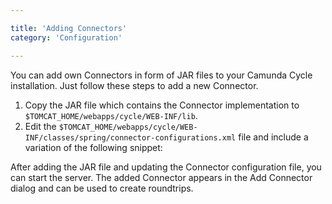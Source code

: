 ```yaml
---

title: 'Adding Connectors'
category: 'Configuration'

---
```


You can add own Connectors in form of JAR files to your Camunda Cycle installation. Just follow these steps to add a new Connector.

1. Copy the JAR file which contains the Connector implementation to <code>$TOMCAT_HOME/webapps/cycle/WEB-INF/lib</code>.
2. Edit the <code>$TOMCAT_HOME/webapps/cycle/WEB-INF/classes/spring/connector-configurations.xml</code> file and include a variation of the following snippet:

<div class="app-source" data-source-code="connector-configurations.xml" annotate="code-annotations" ></div>

After adding the JAR file and updating the Connector configuration file, you can start the server. The added Connector appears in the Add Connector dialog and can be used to create roundtrips.


<div class="bootstrap-code">
  <script type="text/xml" id="connector-configurations.xml">
<bean name="svnConnectorDefinition" class="org.camunda.bpm.cycle.entity.ConnectorConfiguration">
  <property name="name" value="Subversion Connector"/>
  <property name="connectorClass" value="org.camunda.bpm.cycle.connector.svn.SvnConnector"/>
  <property name="properties">
    <map>
      <entry key="repositoryPath" value=""></entry>
    </map>
  </property>
</bean>
  </script>
  <script type="text/ng-template" id="code-annotations">
    {
    "connector-configurations.xml":
      { "svnConnectorDefinition": "The name of the bean handling the Connector. Choose one which represents the functionality of the Connector and is not taken yet." ,
      "Subversion Connector": "The name of the Connector as it appears in the Add Connector dialog.",
      "org.camunda.bpm.cycle.connector.svn.SvnConnector": "The qualified name of the class which contains the implementation of the Connector.",
      "entry" : "Properties which are needed by the Connector (e.g. service URL, proxy settings, etc.)"
      }
    }
  </script>
</div>
